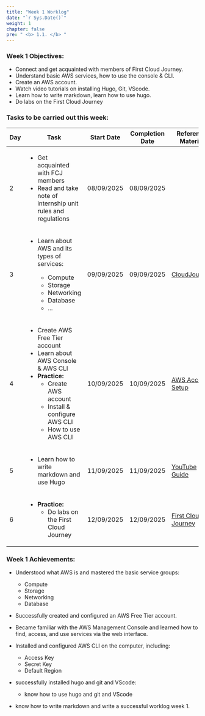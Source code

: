 ```yaml
---
title: "Week 1 Worklog"
date: "`r Sys.Date()`"
weight: 1
chapter: false
pre: " <b> 1.1. </b> "
---
```


### Week 1 Objectives:

* Connect and get acquainted with members of First Cloud Journey.
* Understand basic AWS services, how to use the console & CLI.
* Create an AWS account.
* Watch video tutorials on installing Hugo, Git, VScode.
* Learn how to write markdown, learn how to use hugo.
* Do labs on the First Cloud Journey

### Tasks to be carried out this week:
| Day | Task | Start Date | Completion Date | Reference Material |
| --- | ---- | ---------- | --------------- | ------------------ |
| 2   | <ul><li>Get acquainted with FCJ members</li><li>Read and take note of internship unit rules and regulations</li></ul> | 08/09/2025 | 08/09/2025 | |
| 3   | <ul><li>Learn about AWS and its types of services:</li><ul><li>Compute</li><li>Storage</li><li>Networking</li><li>Database</li><li>...</li></ul></ul> | 09/09/2025 | 09/09/2025 | [CloudJourney](https://cloudjourney.awsstudygroup.com/) |
| 4   | <ul><li>Create AWS Free Tier account</li><li>Learn about AWS Console & AWS CLI</li><li><b>Practice:</b><ul><li>Create AWS account</li><li>Install & configure AWS CLI</li><li>How to use AWS CLI</li></ul></li></ul> | 10/09/2025 | 10/09/2025 | [AWS Account Setup](https://000001.awsstudygroup.com/1-create-new-aws-account/) |
| 5   | <ul><li>Learn how to write markdown and use Hugo</li></ul> | 11/09/2025 | 11/09/2025 | [YouTube Guide](https://youtu.be/mXRqgMr_97U?si=WeNYkQDvgZFIkF3r) |
| 6   | <ul><li><b>Practice:</b><ul><li>Do labs on the First Cloud Journey</li></ul></li></ul> | 12/09/2025 | 12/09/2025 | [First Cloud Journey](https://master.d31mm2rc5713dr.amplifyapp.com/) |

### Week 1 Achievements:

* Understood what AWS is and mastered the basic service groups: 
  * Compute
  * Storage
  * Networking 
  * Database

* Successfully created and configured an AWS Free Tier account.

* Became familiar with the AWS Management Console and learned how to find, access, and use services via the web interface.

* Installed and configured AWS CLI on the computer, including:
  * Access Key
  * Secret Key
  * Default Region

* successfully installed hugo and git and VScode:

  * know how to use hugo and git and VScode

* know how to write markdown and write a successful worklog week 1.
